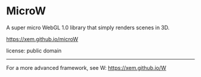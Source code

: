 # MicroW

A super micro WebGL 1.0 library that simply renders scenes in 3D.

https://xem.github.io/microW

license: public domain

---

For a more advanced framework, see W: https://xem.github.io/W